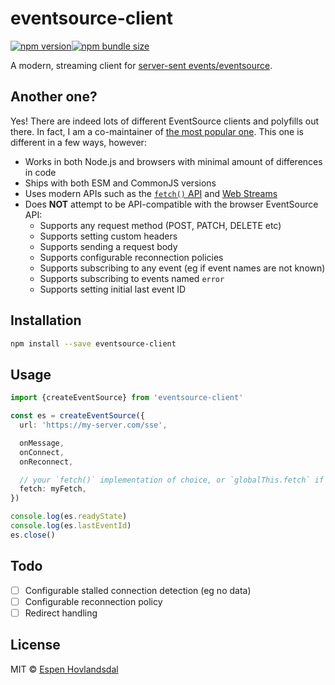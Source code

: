 # eventsource-client

[![npm version](https://img.shields.io/npm/v/eventsource-client.svg?style=flat-square)](http://browsenpm.org/package/eventsource-client)[![npm bundle size](https://img.shields.io/bundlephobia/minzip/eventsource-client?style=flat-square)](https://bundlephobia.com/result?p=eventsource-client)

A modern, streaming client for [server-sent events/eventsource](https://developer.mozilla.org/en-US/docs/Web/API/Server-sent_events).

## Another one?

Yes! There are indeed lots of different EventSource clients and polyfills out there. In fact, I am a co-maintainer of [the most popular one](https://github.com/eventsource/eventsource). This one is different in a few ways, however:

- Works in both Node.js and browsers with minimal amount of differences in code
- Ships with both ESM and CommonJS versions
- Uses modern APIs such as the [`fetch()` API](https://developer.mozilla.org/en-US/docs/Web/API/Fetch_API) and [Web Streams](https://streams.spec.whatwg.org/)
- Does **NOT** attempt to be API-compatible with the browser EventSource API:
  - Supports any request method (POST, PATCH, DELETE etc)
  - Supports setting custom headers
  - Supports sending a request body
  - Supports configurable reconnection policies
  - Supports subscribing to any event (eg if event names are not known)
  - Supports subscribing to events named `error`
  - Supports setting initial last event ID

## Installation

```bash
npm install --save eventsource-client
```

## Usage

```ts
import {createEventSource} from 'eventsource-client'

const es = createEventSource({
  url: 'https://my-server.com/sse',

  onMessage,
  onConnect,
  onReconnect,

  // your `fetch()` implementation of choice, or `globalThis.fetch` if not set
  fetch: myFetch,
})

console.log(es.readyState)
console.log(es.lastEventId)
es.close()
```

## Todo

- [ ] Configurable stalled connection detection (eg no data)
- [ ] Configurable reconnection policy
- [ ] Redirect handling

## License

MIT © [Espen Hovlandsdal](https://espen.codes/)

